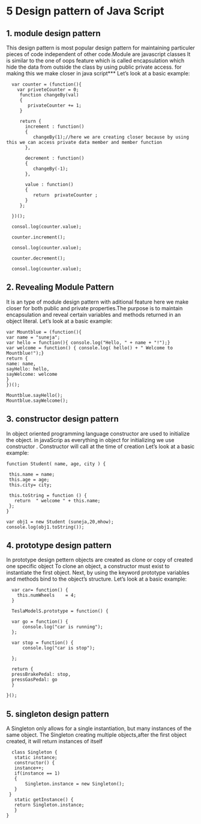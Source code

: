 # 5 Design pattern of Java Script # 
 ## 1. module design pattern ## 
   This design pattern is most popular design pattern for maintaining particuler pieces of code independent of other code.Module are javascript classes It is        similar to the one of oops feature  which is called encapsulation which hide the data from outside the class by using public private access. for making this      we make closer in java script***
   Let’s look at a basic example:
  
      var counter = (function(){
        var priveteCounter = 0;
         function changeBy(val)
         {
            privateCounter += 1;
         }
         
         return {
           increment : function()
           {
              changeBy(1);//here we are creating closer because by using this we can access private data member and member function
           },

           decrement : function()
           {
              changeBy(-1);
           },
           
           value : function()
           {
              return  privateCounter ;
           }
         };
      
      })();
      
      consol.log(counter.value);
      
      counter.increment();
      
      consol.log(counter.value);
      
      counter.decrement();
      
      consol.log(counter.value);
   
  ## 2. Revealing Module Pattern ##
   
  It is an type of module design pattern with aditional feature here we make closer for both public and private properties.The purpose is to maintain                encapsulation and reveal certain variables and methods returned in an object literal. 
  Let’s look at a basic example:
    
    var Mountblue = (function(){
    var name = "suneja";
    var hello = function(){ console.log("Hello, " + name + "!");}
    var welcome = function() { console.log( hello() + " Welcome to Mountblue!");}
    return {
    name: name,
    sayHello: hello,
    sayWelcome: welcome
    }
    })();
    
    Mountblue.sayHello();
    Mountblue.sayWelcome();
    
  ## 3. constructor design pattern ##
  
  In object oriented programming language constructor are used to initialize the object. in javaScrip as everything in object for initializing we use               constructor . Constructor will call at the time of creation
  Let’s look at a basic example:
  
    function Student( name, age, city ) {

     this.name = name;
     this.age = age;
     this.city= city;

     this.toString = function () {
       return  " welcome " + this.name;
     };
    }
  
    var obj1 = new Student (suneja,20,mhow);
    console.log(obj1.toString());
  
  ## 4. prototype design pattern ##
  
  In prototype design pettern objects are created as clone or copy of created one specific object To clone an object, a constructor must exist to instantiate       the first object. Next, by using the keyword prototype variables and methods bind to the object’s structure. 
   Let’s look at a basic example:
  
  
      var car= function() {
        this.numWheels    = 4;
      }

      TeslaModelS.prototype = function() {

      var go = function() {
          console.log("car is running");
      };

      var stop = function() {
          console.log("car is stop");
      
      };

      return {
      pressBrakePedal: stop,
      pressGasPedal: go
      }

    }();
    
   ## 5. singleton design pattern ##
   
   A Singleton only allows for a single instantiation, but many instances of the same object. The Singleton creating multiple objects,after the first object          created, it will return instances of itself 
   
      class Singleton {
       static instance;
       constructor() {
       instance++;
       if(instance == 1)
       {
           Singleton.instance = new Singleton();
       }
     }
       static getInstance() {
       return Singleton.instance;
       }
    }
